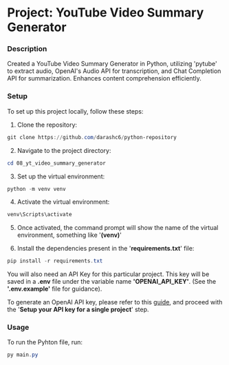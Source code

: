 # Project: YouTube Video Summary Generator

### Description
Created a YouTube Video Summary Generator in Python, utilizing 'pytube' to extract audio, OpenAI's Audio API for transcription, and Chat Completion API for summarization. Enhances content comprehension efficiently.

### Setup
To set up this project locally, follow these steps:

1. Clone the repository:
```powershell
git clone https://github.com/darashc6/python-repository
```

2. Navigate to the project directory:
```powershell 
cd 08_yt_video_summary_generator
```

3. Set up the virtual environment:
```powershell 
python -m venv venv
```

4. Activate the virtual environment: 
```powershell
venv\Scripts\activate
```

5. Once activated, the command prompt will show the name of the virtual environment, something like '<strong>(venv)</strong>'

6. Install the dependencies present in the '<strong>requirements.txt</strong>' file:
```powershell
pip install -r requirements.txt
```

You will also need an API Key for this particular project. This key will be saved in a <strong>.env</strong> file under the variable name <strong>'OPENAI_API_KEY'</strong>. (See the <strong>'.env.example'</strong> file for guidance).

To generate an OpenAI API key, please refer to this [guide](https://platform.openai.com/docs/quickstart/step-2-setup-your-api-key), and proceed with the '<strong>Setup your API key for a single project</strong>' step.

### Usage
To run the Pyhton file, run:

```powershell
py main.py
```
